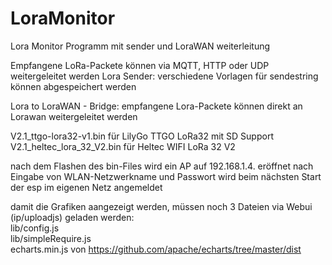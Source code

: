 # LoraMonitor
Lora Monitor Programm mit sender und LoraWAN weiterleitung 

Empfangene LoRa-Packete können via MQTT, HTTP oder UDP weitergeleitet werden
Lora Sender: verschiedene Vorlagen für sendestring können abgespeichert werden
 
Lora to LoraWAN - Bridge: empfangene Lora-Packete können direkt an Lorawan weitergeleitet werden
 

V2.1_ttgo-lora32-v1.bin für LilyGo TTGO LoRa32 mit SD Support   
V2.1_heltec_lora_32_V2.bin für Heltec WIFI LoRa 32 V2 

nach dem Flashen des bin-Files wird ein AP auf 192.168.1.4. eröffnet 
nach Eingabe von WLAN-Netzwerkname und Passwort wird beim nächsten Start der esp im eigenen Netz angemeldet 

damit die Grafiken aangezeigt werden, müssen noch 3 Dateien via Webui (ip/uploadjs) geladen werden:   
lib/config.js   
lib/simpleRequire.js   
echarts.min.js von https://github.com/apache/echarts/tree/master/dist
